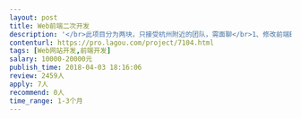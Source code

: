```yaml
---                
layout: post       
title: Web前端二次开发           
description: '</br>此项目分为两块，只接受杭州附近的团队，需面聊</br>1、修改前端Bug处理</br>2、手机站建设，所有设计前段已有，所有接口也做好只需要码代码就行</br>不接受杭州以外区域团队或个人</br>我们希望找能长期合作的开发</br>需要技术PHP+Mysql</br>'     
contenturl: https://pro.lagou.com/project/7104.html      
tags: [Web网站开发,前端开发]            
salary: 10000-20000元          
publish_time: 2018-04-03 18:16:06         
review: 2459人                   
apply: 7人                   
recommend: 0人                   
time_range: 1-3个月              
---                 
```


